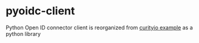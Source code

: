 # pyoidc-client
Python Open ID connector client is reorganized from [curityio example](https://github.com/curityio/example-python-openid-connect-client) as a python library
